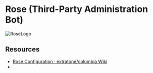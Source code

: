 # Rose (Third-Party Administration Bot)

![RoseLogo](https://user-images.githubusercontent.com/43663476/147152273-cbe41a1d-6be6-4cd5-9e83-1684e809d35d.jpg)



## Resources

* [Rose Configuration · extratone/columbia Wiki](https://github.com/extratone/columbia/wiki/Rose-Configuration)
* 